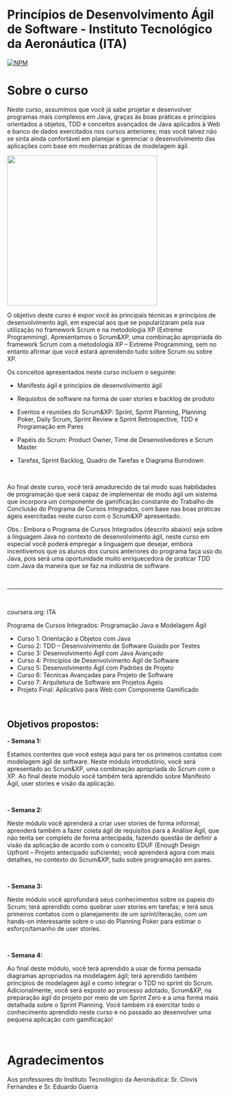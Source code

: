# Princípios de Desenvolvimento Ágil de Software - Instituto Tecnológico da Aeronáutica (ITA)

[![NPM](https://img.shields.io/badge/license-GPL-blue)](https://github.com//renatosampaio81/ita_PrincDevAgilSoft/blob/main/LICENSE) 

# Sobre o curso

Neste curso, assumimos que você já sabe projetar e desenvolver programas mais complexos em Java, graças às boas práticas e princípios orientados a objetos, TDD e conceitos avançados de Java aplicados à Web e banco de dados exercitados nos cursos anteriores; mas você talvez não se sinta ainda confortável em planejar e gerenciar o desenvolvimento das aplicações com base em modernas práticas de modelagem ágil.

<img src="https://www.cte.ita.br/rimg/logo-ita.gif" width="350" style="max-width: 100%;">

O objetivo deste curso é expor você às principais técnicas e princípios de desenvolvimento ágil, em especial aos que se popularizaram pela sua utilização no framework Scrum e na metodologia XP (Extreme Programming). Apresentamos o Scrum&XP, uma combinação apropriada do framework Scrum com a metodologia XP – Extreme Programming, sem no entanto afirmar que você estará aprendendo tudo sobre Scrum ou sobre XP.

Os conceitos apresentados neste curso incluem o seguinte:

* Manifesto ágil e princípios de desenvolvimento ágil

* Requisitos de software na forma de user stories e backlog de produto

* Eventos e reuniões do Scrum&XP: Sprint, Sprint Planning, Planning Poker, Daily Scrum, Sprint Review e Sprint Retrospective, TDD e Programação em Pares

* Papéis do Scrum: Product Owner, Time de Desenvolvedores e Scrum Master

* Tarefas, Sprint Backlog, Quadro de Tarefas e Diagrama Burndown

<br/>

Ao final deste curso, você terá amadurecido de tal modo suas habilidades de programação que será capaz de implementar de modo ágil um sistema que incorpora um componente de gamificação constante do Trabalho de Conclusão do Programa de Cursos Integrados, com base nas boas práticas ágeis exercitadas neste curso com o Scrum&XP apresentado.

Obs.: Embora o Programa de Cursos Integrados (descrito abaixo) seja sobre a linguagem Java no contexto de desenvolvimento ágil, neste curso em especial você poderá empregar a linguagem que desejar, embora incentivemos que os alunos dos cursos anteriores do programa faça uso do Java, pois será uma oportunidade muito enriquecedora de praticar TDD com Java da maneira que se faz na indústria de software.

<br/>

-- ---  ----

<br/>

coursera.org: ITA

Programa de Cursos Integrados: Programação Java e Modelagem Ágil
* Curso 1: Orientação a Objetos com Java
* Curso 2: TDD – Desenvolvimento de Software Guiado por Testes
* Curso 3: Desenvolvimento Ágil com Java Avançado
* Curso 4: Princípios de Desenvolvimento Ágil de Software
* Curso 5: Desenvolvimento Ágil com Padrões de Projeto
* Curso 6: Técnicas Avançadas para Projeto de Software
* Curso 7: Arquitetura de Software em Projetos Ágeis
* Projeto Final: Aplicativo para Web com Componente Gamificado

<br/>

## Objetivos propostos:
**- Semana 1:**

Estamos contentes que você esteja aqui para ter os primeiros contatos com modelagem ágil de software. Neste módulo introdutório, você será apresentado ao Scrum&XP, uma combinação apropriada do Scrum com o XP. Ao final deste módulo você também terá aprendido sobre Manifesto Ágil, user stories e visão da aplicação.

<br/>

**- Semana 2:**

Neste módulo você aprenderá a criar user stories de forma informal; aprenderá também a fazer coleta ágil de requisitos para a Análise Ágil, que não tenta ser completo de forma antecipada, fazendo questão de definir a visão da aplicação de acordo com o conceito EDUF (Enough Design Upfront – Projeto antecipado suficiente); você aprenderá agora com mais detalhes, no contexto do Scrum&XP, tudo sobre programação em pares.

<br/>

**- Semana 3:**

Neste módulo você aprofundará seus conhecimentos sobre os papeis do Scrum; terá aprendido como quebrar user stories em tarefas; e terá seus primeiros contatos com o planejamento de um sprint/iteração, com um hands-on interessante sobre o uso do Planning Poker para estimar o esforço/tamanho de user stories.

<br/>

**- Semana 4:**

Ao final deste módulo, você terá aprendido a usar de forma pensada diagramas apropriados na modelagem ágil; terá aprendido também princípios de modelagem ágil e como integrar o TDD no sprint do Scrum. Adicionalmente, você será exposto ao processo adotado, Scrum&XP, na preparação ágil do projeto por meio de um Sprint Zero e a uma forma mais detalhada sobre o Sprint Planning. Você também irá exercitar todo o conhecimento aprendido neste curso e no passado ao desenvolver uma pequena aplicação com gamificação!

<br/>

# Agradecimentos
Aos professores do Instituto Tecnológico da Aeronáutica: Sr. Clovis Fernandes e Sr. Eduardo Guerra
